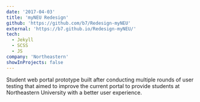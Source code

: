 ```yaml
---
date: '2017-04-03'
title: 'myNEU Redesign'
github: 'https://github.com/b7/Redesign-myNEU'
external: 'https://b7.github.io/Redesign-myNEU/'
tech:
  - Jekyll
  - SCSS
  - JS
company: 'Northeastern'
showInProjects: false
---
```


Student web portal prototype built after conducting multiple rounds of user testing that aimed to improve the current portal to provide students at Northeastern University with a better user experience.
